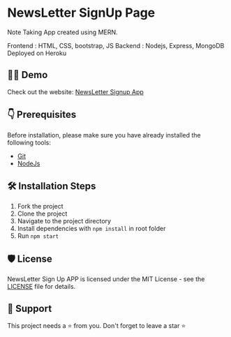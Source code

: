 # NewsLetter SignUp Page

Note Taking App created using MERN.

Frontend : HTML, CSS, bootstrap, JS
Backend : Nodejs, Express, MongoDB
Deployed on Heroku


## 👨‍💻 Demo

Check out the website: [NewsLetter Signup App](https://newsletter-app-999.herokuapp.com/)

## 👇 Prerequisites

Before installation, please make sure you have already installed the following tools:

- [Git](https://git-scm.com/downloads)
- [NodeJs](https://nodejs.org/en/download/)

## 🛠️ Installation Steps

1. Fork the project
2. Clone the project
3. Navigate to the project directory 
4. Install dependencies with `npm install` in root folder
5. Run `npm start`


## 🛡️ License

NewsLetter Sign Up APP is licensed under the MIT License - see the [LICENSE](LICENSE) file for details.

## 🙏 Support

This project needs a ⭐️ from you. Don't forget to leave a star ⭐️
